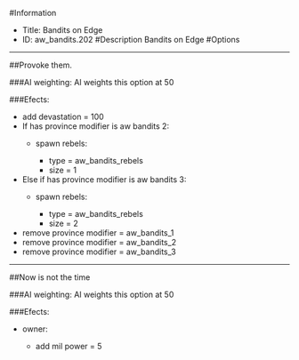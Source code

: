 #Information
 - Title: Bandits on Edge
 - ID: aw_bandits.202
#Description
Bandits on Edge
#Options

___
##Provoke them.

###AI weighting:
AI weights this option at 50


###Efects:<ul><li>add devastation = 100</li><li>If has province modifier is aw bandits 2:</li><ul><li>spawn rebels:</li><ul><li>type = aw_bandits_rebels</li><li>size = 1</li></ul></ul><li>Else if has province modifier is aw bandits 3:</li><ul><li>spawn rebels:</li><ul><li>type = aw_bandits_rebels</li><li>size = 2</li></ul></ul><li>remove province modifier = aw_bandits_1</li><li>remove province modifier = aw_bandits_2</li><li>remove province modifier = aw_bandits_3</li></ul>

___
##Now is not the time

###AI weighting:
AI weights this option at 50


###Efects:<ul><li>owner:</li><ul><li>add mil power = 5</li></ul></ul>
